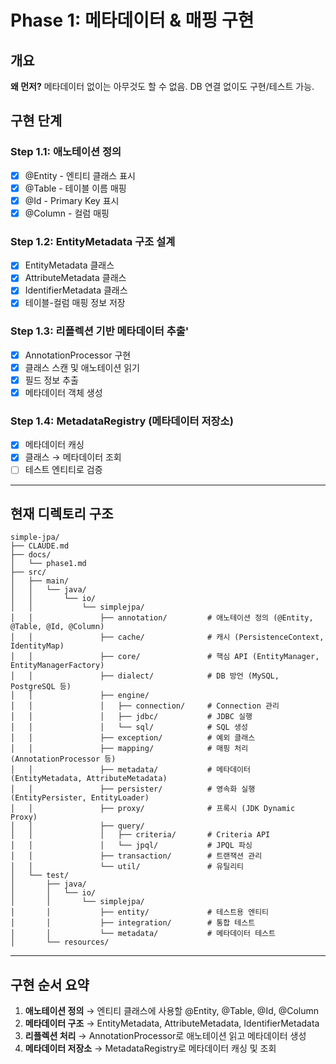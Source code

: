 # Phase 1: 메타데이터 & 매핑 구현

## 개요
**왜 먼저?** 메타데이터 없이는 아무것도 할 수 없음. DB 연결 없이도 구현/테스트 가능.

## 구현 단계

### Step 1.1: 애노테이션 정의
- [x] @Entity - 엔티티 클래스 표시
- [x] @Table - 테이블 이름 매핑
- [x] @Id - Primary Key 표시
- [x] @Column - 컬럼 매핑

### Step 1.2: EntityMetadata 구조 설계
- [x] EntityMetadata 클래스
- [x] AttributeMetadata 클래스
- [x] IdentifierMetadata 클래스
- [x] 테이블-컬럼 매핑 정보 저장

### Step 1.3: 리플렉션 기반 메타데이터 추출'
- [x] AnnotationProcessor 구현
- [x] 클래스 스캔 및 애노테이션 읽기
- [x] 필드 정보 추출
- [x] 메타데이터 객체 생성

### Step 1.4: MetadataRegistry (메타데이터 저장소)
- [x] 메타데이터 캐싱
- [x] 클래스 → 메타데이터 조회
- [ ] 테스트 엔티티로 검증

---

## 현재 디렉토리 구조

```
simple-jpa/
├── CLAUDE.md
├── docs/
│   └── phase1.md
├── src/
│   ├── main/
│   │   └── java/
│   │       └── io/
│   │           └── simplejpa/
│   │               ├── annotation/         # 애노테이션 정의 (@Entity, @Table, @Id, @Column)
│   │               ├── cache/              # 캐시 (PersistenceContext, IdentityMap)
│   │               ├── core/               # 핵심 API (EntityManager, EntityManagerFactory)
│   │               ├── dialect/            # DB 방언 (MySQL, PostgreSQL 등)
│   │               ├── engine/
│   │               │   ├── connection/     # Connection 관리
│   │               │   ├── jdbc/           # JDBC 실행
│   │               │   └── sql/            # SQL 생성
│   │               ├── exception/          # 예외 클래스
│   │               ├── mapping/            # 매핑 처리 (AnnotationProcessor 등)
│   │               ├── metadata/           # 메타데이터 (EntityMetadata, AttributeMetadata)
│   │               ├── persister/          # 영속화 실행 (EntityPersister, EntityLoader)
│   │               ├── proxy/              # 프록시 (JDK Dynamic Proxy)
│   │               ├── query/
│   │               │   ├── criteria/       # Criteria API
│   │               │   └── jpql/           # JPQL 파싱
│   │               ├── transaction/        # 트랜잭션 관리
│   │               └── util/               # 유틸리티
│   └── test/
│       ├── java/
│       │   └── io/
│       │       └── simplejpa/
│       │           ├── entity/             # 테스트용 엔티티
│       │           ├── integration/        # 통합 테스트
│       │           └── metadata/           # 메타데이터 테스트
│       └── resources/
```

---

## 구현 순서 요약

1. **애노테이션 정의** → 엔티티 클래스에 사용할 @Entity, @Table, @Id, @Column
2. **메타데이터 구조** → EntityMetadata, AttributeMetadata, IdentifierMetadata
3. **리플렉션 처리** → AnnotationProcessor로 애노테이션 읽고 메타데이터 생성
4. **메타데이터 저장소** → MetadataRegistry로 메타데이터 캐싱 및 조회
